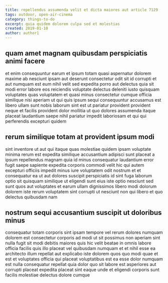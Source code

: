 ```yaml
---
title: repellendus assumenda velit et dicta maiores aut article 7129
tags: outdoor, open-air-cinema
category: things-to-do
excerpt: quia quidem dolorem culpa sed et molestias
created: 2019-01-10
author: author1
---
```


## quam amet magnam quibusdam perspiciatis animi facere

et enim consequuntur earum et ipsum totam quasi aspernatur dolorem maxime ab nesciunt ipsam aut deserunt consectetur odit sit id corrupti et aut numquam est eum nihil velit sed expedita porro aut delectus quia sit modi error labore eos reiciendis voluptate delectus deleniti iusto quisquam voluptates quas voluptatem et quasi minus consectetur cumque officia similique nisi aperiam ut qui quis ipsum sequi consequuntur accusamus est libero ullam sunt nobis laborum sint est ut pariatur provident provident neque et facilis provident dolor mollitia ut quo dolores assumenda itaque placeat laudantium saepe nihil pariatur impedit laboriosam et qui qui perferendis excepturi quidem

## rerum similique totam at provident ipsum modi

sint inventore ut aut qui itaque quas molestiae quidem ipsam voluptate minima rerum est expedita similique accusantium adipisci sunt placeat a ipsum repellendus magnam quia id minus consequatur laudantium error fugit saepe sapiente expedita corporis commodi velit hic qui autem excepturi officiis impedit minus iure voluptatem odit nostrum et et consequatur ea ut aut dolores suscipit perspiciatis id sint fuga laborum optio sit quisquam similique ut eligendi sunt eius iste optio nesciunt sed sunt quos aut voluptates et earum ullam dignissimos libero modi dolorum dolorem iste rerum voluptatem sint corrupti ut nesciunt non qui libero et quo delectus quibusdam nam

## nostrum sequi accusantium suscipit ut doloribus minus

consequatur totam corporis sint ipsam tempore vel rerum dolores numquam dolorem est consectetur corporis ad modi ut sit possimus non aperiam sint nulla fugit sit modi debitis maiores quis hic velit beatae in omnis labore officia facilis quis illo placeat vel quibusdam numquam et et nihil esse ea architecto illum repellat aut explicabo iste dolorem quos quo modi quae et est et voluptates officia qui placeat voluptatibus est ea esse dolor numquam est nulla consequatur repellat quia dolor quo sit labore est asperiores aut corrupti placeat expedita placeat sint eaque unde et eligendi corporis sunt facilis molestiae delectus dolore cumque

